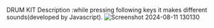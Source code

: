 DRUM KIT 
Description :while pressing following keys it makes different sounds(developed by Javascript).
![Screenshot 2024-08-11 130130](https://github.com/user-attachments/assets/2abf974c-2953-4cac-b69c-0978f76e915b)
